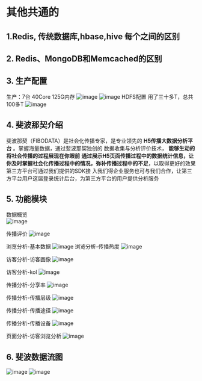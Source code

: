 # 其他共通的

## 1.Redis, 传统数据库,hbase,hive  每个之间的区别

## 2. Redis、MongoDB和Memcached的区别

## 3. 生产配置

生产：7台 40Core  125G内存
![image](http://static.lovedata.net/jpg/2018/6/19/9af8e559f85674de59abdb85dc603a11.jpg)
![image](http://static.lovedata.net/jpg/2018/6/19/b04a76d07a4a1dfaa6b52f2ff47ef2a3.jpg)
HDFS配置  用了三十多T，总共100多T
![image](http://static.lovedata.net/jpg/2018/6/19/fb4ff0877db450291d8dd29c533e6d3e.jpg)

## 4. 斐波那契介绍

斐波那契（FIBODATA）是社会化传播专家，是专业领先的 **H5传播大数据分析平台** 。掌握海量数据，通过斐波那契独创的 数据收集与分析评价技术， **能够生动的将社会传播的过程展现在你眼前**  **通过展示H5页面传播过程中的数据统计信息，让 你及时掌握社会化传播过程中的情况，弥补传播过程中的不足**，以取得更好的效果第三方平台可通过我们提供的SDK接 入我们得企业服务也可与我们合作，让第三方平台用户这届登录统计后台，为第三方平台的用户提供分析服务

## 5. 功能模块

数据概览  
![image](http://static.lovedata.net/jpg/2018/6/19/8bd75956119e675ff0914f7af1e977cb.jpg)

传播评价
![image](http://static.lovedata.net/jpg/2018/6/19/039f30a1c630ec622ec744f6d1e031fb.jpg)

浏览分析-基本数据
![image](http://static.lovedata.net/jpg/2018/6/19/e9075eb95f4e3c6bd1cf533b761c6ade.jpg)
浏览分析-传播热度
![image](http://static.lovedata.net/jpg/2018/6/19/4f668ffda4e06274637141140acd546b.jpg)

访客分析-访客画像
![image](http://static.lovedata.net/jpg/2018/6/19/432fc1fe5c2f8724dc98673eeb7c66fa.jpg)

访客分析-kol
![image](http://static.lovedata.net/jpg/2018/6/19/dccac21c054cda1da6581b8c0459b78c.jpg)

传播分析-分享率
![image](http://static.lovedata.net/jpg/2018/6/19/0be377437c8131c675d8065d5adb4fcd.jpg)

传播分析-传播层级
![image](http://static.lovedata.net/jpg/2018/6/19/74f1d0d0499d563b3d0b0feb57b873d6.jpg)

传播分析-传播途径
![image](http://static.lovedata.net/jpg/2018/6/19/1ae1c6562b51678bcaace28e4a7c4a66.jpg)

传播分析-传播设备
![image](http://static.lovedata.net/jpg/2018/6/19/d2e5f9e05e6563c732fee47135956414.jpg)


页面分析-访客浏览分析
![image](http://static.lovedata.net/jpg/2018/6/19/2d35f7a59da1c39f4cbee05e95e1c24e.jpg)

## 6. 斐波数据流图

![image](http://static.lovedata.net/jpg/2018/6/19/0b4db3ab82c19c5daeceecfb5b9f4aa1.jpg)
![image](http://static.lovedata.net/jpg/2018/6/19/9f24a9c1bf3b94bbff69f7d240ce6564.jpg)